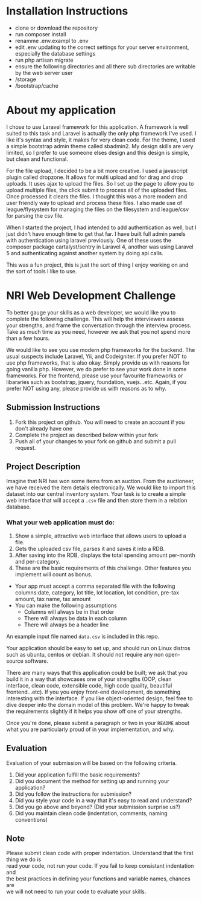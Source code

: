# Installation Instructions
- clone or download the repository
- run composer install
- renamme .env.exampl to .env
- edit .env updating to the correct settings for your server environment, especially the database settings
- run php artisan migrate
- ensure the following directories and all there sub directories are writable by the web server user
- /storage
- /bootstrap/cache

# About my application
I chose to use Laravel framework for this application.  A framework is well suited to this task and Laravel is actually the only php framework I've used.  I like it's syntax and style, it makes for very clean code.  For the theme, I used a simple bootstrap admin theme called sbadmin2.  My design skills are very limited, so I prefer to use someone elses design and this design is simple, but clean and functional.

For the file upload, I decided to be a bit more creative.  I used a javascript plugin called dropzone.  It allows for multi upload and for drag and drop uploads.  It uses ajax to upload the files.  So I set up the page to allow you to upload multiple files, the click submit to process all of the uploaded files.  Once processed it clears the files.  I thought this was a more modern and user friendly way to upload and process these files.  I also made use of league/flysystem for managing the files on the filesystem and league/csv for parsing the csv file.

When I started the project, I had intended to add authentication as well, but I just didn't have enough time to get that far.  I have built full admin panels with authentication using laravel previously.  One of these uses the composer package cartalyst/sentry in Laravel 4, another was using Laravel 5 and authenticating against another system by doing api calls.

This was a fun project, this is just the sort of thing I enjoy working on and the sort of tools I like to use.

# NRI Web Development Challenge
To better gauge your skills as a web developer, we would like you to complete the following challenge. This will help the interviewers assess your strengths, and frame the conversation through the interview process. Take as much time as you need, however we ask that you not spend more than a few hours. 

We would like to see you use modern php frameworks for the backend. The usual suspects include Laravel, Yii, and Codeigniter. If you prefer NOT to use php frameworks, that is also okay. Simply provide us with reasons for going vanilla php. However, we do prefer to see your work done in some frameworks.
For the frontend, please use your favourite frameworks or libararies such as bootstrap, jquery, foundation, vuejs...etc. Again, if you prefer NOT using any, please provide us with reasons as to why.

## Submission Instructions
1. Fork this project on github. You will need to create an account if you don't already have one
2. Complete the project as described below within your fork
3. Push all of your changes to your fork on github and submit a pull request. 

## Project Description
Imagine that NRI has won some items from an auction. From the auctioneer, we have received the item details electronically. We would like to import this dataset into our central inventory system. Your task is to create a simple web interface that will accept a `.csv` file and then store them in a relation database.

### What your web application must do:
1. Show a simple, attractive web interface that allows users to upload a file.
2. Gets the uploaded csv file, parses it and saves it into a RDB.
3. After saving into the RDB, displays the total spending amount per-month and per-category.
4. These are the basic requirements of this challenge. Other features you implement will count as bonus.

* Your app must accept a comma separated file with the following columns:date, category, lot title, lot location, lot condition, pre-tax amount, tax name, tax amount
* You can make the following assumptions
     - Columns will always be in that order
     - There will always be data in each column
     - There will always be a header line

 An example input file named `data.csv` is included in this repo.

Your application should be easy to set up, and should run on Linux distros such as ubuntu, centos or debian. It should not require any non open-source software.

There are many ways that this application could be built; we ask that you build it in a way that showcases one of your strengths (OOP, clean interface, clean code, extensible code, high code quailty, beautiful frontend...etc). If you you enjoy front-end development, do something interesting with the interface. If you like object-oriented design, feel free to dive deeper into the domain model of this problem. We're happy to tweak the requirements slightly if it helps you show off one of your strengths.

Once you're done, please submit a paragraph or two in your `README` about what you are particularly proud of in your implementation, and why.

## Evaluation
Evaluation of your submission will be based on the following criteria. 

1. Did your application fulfill the basic requirements?
2. Did you document the method for setting up and running your application?
3. Did you follow the instructions for submission?
4. Did you style your code in a way that it's easy to read and understand?
5. Did you go above and beyond? (Did your submission surprise us?)
6. Did you maintain clean code (indentation, comments, naming conventions)

## Note
Please submit clean code with proper indentation. Understand that the first thing we do is  
read your code, not run your code. If you fail to keep consistant indentation and  
the best practices in defining your functions and variable names, chances are  
we will not need to run your code to evaluate your skills.

